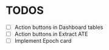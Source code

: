 # TODOS
- [ ] Action buttons in Dashboard tables
- [ ] Action buttons in Extract ATE
- [ ] Implement Epoch card
